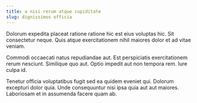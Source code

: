 ```yaml
---
title: a nisi rerum atque cupiditate
slug: dignissimos officia
---
```


Dolorum expedita placeat ratione ratione hic est eius voluptas hic. Sit consectetur neque. Quis atque exercitationem nihil maiores dolor et ad vitae veniam.

Commodi occaecati natus repudiandae aut. Est perspiciatis exercitationem rerum nesciunt. Similique quo aut. Optio impedit aut non tempora rem. Iure culpa id.

Tenetur officia voluptatibus fugit sed ea quidem eveniet qui. Dolorum excepturi dolor quia. Unde consequuntur nisi ipsa quia aut aut maiores. Laboriosam et in assumenda facere quam ab.
